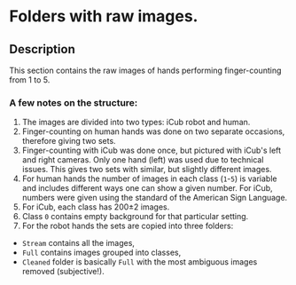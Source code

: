 # Folders with raw images.

## Description

This section contains the raw images of hands performing finger-counting from 1 to 5.

### A few notes on the structure:
1. The images are divided into two types: iCub robot and human.
2. Finger-counting on human hands was done on two separate occasions, therefore giving two sets.
3. Finger-counting with iCub was done once, but pictured with iCub's left and right cameras. Only one hand (left) was used due to technical issues.
This gives two sets with similar, but slightly different images.
4. For human hands the number of images in each class (`1`-`5`) is variable and includes different ways one can show a given number.
For iCub, numbers were given using the standard of the American Sign Language.
5. For iCub, each class has 200±2 images.
6. Class `0` contains empty background for that particular setting.
7. For the robot hands the sets are copied into three folders:
  * `Stream` contains all the images,
  * `Full` contains images grouped into classes,
  * `Cleaned` folder is basically `Full` with the most ambiguous images removed (subjective!).
